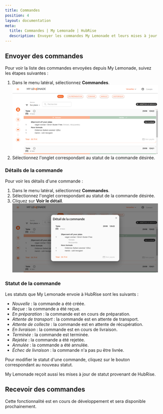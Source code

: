```yaml
---
title: Commandes
position: 4
layout: documentation
meta:
  title: Commandes | My Lemonade | HubRise
  description: Envoyer les commandes My Lemonade et leurs mises à jour de statuts vers HubRise. Connectez vos apps et synchronisez vos données.
---
```


## Envoyer des commandes

Pour voir la liste des commandes envoyées depuis My Lemonade, suivez les étapes suivantes :

1. Dans le menu latéral, sélectionnez **Commandes**.
   ![Commandes - Liste des commandes](../images/008-fr-liste-commandes.png)
1. Sélectionnez l'onglet correspondant au statut de la commande désirée.

### Détails de la commande

Pour voir les détails d'une commande :

1. Dans le menu latéral, sélectionnez **Commandes**.
1. Sélectionnez l'onglet correspondant au statut de la commande désirée.
1. Cliquez sur **Voir le détail**.
   ![Commandes - Détails d'une commande](../images/009-fr-details-commande.png)

### Statut de la commande

Les statuts que My Lemonade envoie à HubRise sont les suivants :

- _Nouvelle_ : la commande a été créée.
- _Reçue_ : la commande a été reçue.
- _En préparation_ : la commande est en cours de préparation.
- _Attente de transport_ : la commande est en attente de transport.
- _Attente de collecte_ : la commande est en attente de récupération.
- _En livraison_ : la commande est en cours de livraison.
- _Terminée_ : la commande est terminée.
- _Rejetée_ : la commande a été rejetée.
- _Annulée_ : la commande a été annulée.
- _Échec de livraison_ : la commande n'a pas pu être livrée.

Pour modifier le statut d'une commande, cliquez sur le bouton correspondant au nouveau statut.

My Lemonade reçoit aussi les mises à jour de statut provenant de HubRise.

## Recevoir des commandes

Cette fonctionnalité est en cours de développement et sera disponible prochainement.
